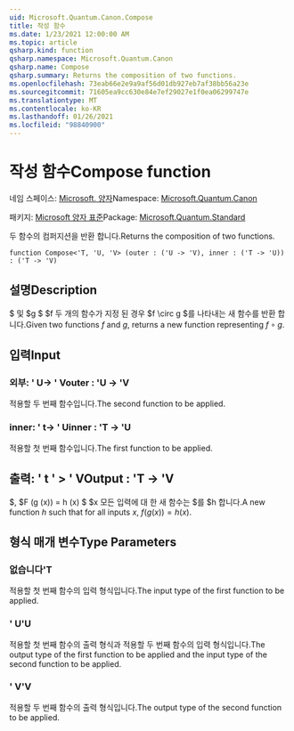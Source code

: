 ```yaml
---
uid: Microsoft.Quantum.Canon.Compose
title: 작성 함수
ms.date: 1/23/2021 12:00:00 AM
ms.topic: article
qsharp.kind: function
qsharp.namespace: Microsoft.Quantum.Canon
qsharp.name: Compose
qsharp.summary: Returns the composition of two functions.
ms.openlocfilehash: 73eab66e2e9a9af56d01db927eb7af38bb56a23e
ms.sourcegitcommit: 71605ea9cc630e84e7ef29027e1f0ea06299747e
ms.translationtype: MT
ms.contentlocale: ko-KR
ms.lasthandoff: 01/26/2021
ms.locfileid: "98840900"
---
```

# <a name="compose-function"></a><span data-ttu-id="8bcee-102">작성 함수</span><span class="sxs-lookup"><span data-stu-id="8bcee-102">Compose function</span></span>

<span data-ttu-id="8bcee-103">네임 스페이스: [Microsoft. 양자](xref:Microsoft.Quantum.Canon)</span><span class="sxs-lookup"><span data-stu-id="8bcee-103">Namespace: [Microsoft.Quantum.Canon](xref:Microsoft.Quantum.Canon)</span></span>

<span data-ttu-id="8bcee-104">패키지: [Microsoft 양자 표준](https://nuget.org/packages/Microsoft.Quantum.Standard)</span><span class="sxs-lookup"><span data-stu-id="8bcee-104">Package: [Microsoft.Quantum.Standard](https://nuget.org/packages/Microsoft.Quantum.Standard)</span></span>


<span data-ttu-id="8bcee-105">두 함수의 컴퍼지션을 반환 합니다.</span><span class="sxs-lookup"><span data-stu-id="8bcee-105">Returns the composition of two functions.</span></span>

```qsharp
function Compose<'T, 'U, 'V> (outer : ('U -> 'V), inner : ('T -> 'U)) : ('T -> 'V)
```


## <a name="description"></a><span data-ttu-id="8bcee-106">설명</span><span class="sxs-lookup"><span data-stu-id="8bcee-106">Description</span></span>

<span data-ttu-id="8bcee-107">$ 및 $g $ $f 두 개의 함수가 지정 된 경우 $f \circ g $를 나타내는 새 함수를 반환 합니다.</span><span class="sxs-lookup"><span data-stu-id="8bcee-107">Given two functions $f$ and $g$, returns a new function representing $f \circ g$.</span></span>

## <a name="input"></a><span data-ttu-id="8bcee-108">입력</span><span class="sxs-lookup"><span data-stu-id="8bcee-108">Input</span></span>

### <a name="outer--u---v"></a><span data-ttu-id="8bcee-109">외부: ' U-> ' V</span><span class="sxs-lookup"><span data-stu-id="8bcee-109">outer : 'U -> 'V</span></span>

<span data-ttu-id="8bcee-110">적용할 두 번째 함수입니다.</span><span class="sxs-lookup"><span data-stu-id="8bcee-110">The second function to be applied.</span></span>


### <a name="inner--t---u"></a><span data-ttu-id="8bcee-111">inner: ' t-> ' U</span><span class="sxs-lookup"><span data-stu-id="8bcee-111">inner : 'T -> 'U</span></span>

<span data-ttu-id="8bcee-112">적용할 첫 번째 함수입니다.</span><span class="sxs-lookup"><span data-stu-id="8bcee-112">The first function to be applied.</span></span>



## <a name="output--t---v"></a><span data-ttu-id="8bcee-113">출력: ' t ' > ' V</span><span class="sxs-lookup"><span data-stu-id="8bcee-113">Output : 'T -> 'V</span></span>

<span data-ttu-id="8bcee-114">$, $F (g (x)) = h (x) $ $x 모든 입력에 대 한 새 함수는 $를 $h 합니다.</span><span class="sxs-lookup"><span data-stu-id="8bcee-114">A new function $h$ such that for all inputs $x$, $f(g(x)) = h(x)$.</span></span>

## <a name="type-parameters"></a><span data-ttu-id="8bcee-115">형식 매개 변수</span><span class="sxs-lookup"><span data-stu-id="8bcee-115">Type Parameters</span></span>

### <a name="t"></a><span data-ttu-id="8bcee-116">없습니다</span><span class="sxs-lookup"><span data-stu-id="8bcee-116">'T</span></span>

<span data-ttu-id="8bcee-117">적용할 첫 번째 함수의 입력 형식입니다.</span><span class="sxs-lookup"><span data-stu-id="8bcee-117">The input type of the first function to be applied.</span></span>
### <a name="u"></a><span data-ttu-id="8bcee-118">' U</span><span class="sxs-lookup"><span data-stu-id="8bcee-118">'U</span></span>

<span data-ttu-id="8bcee-119">적용할 첫 번째 함수의 출력 형식과 적용할 두 번째 함수의 입력 형식입니다.</span><span class="sxs-lookup"><span data-stu-id="8bcee-119">The output type of the first function to be applied and the input type of the second function to be applied.</span></span>
### <a name="v"></a><span data-ttu-id="8bcee-120">' V</span><span class="sxs-lookup"><span data-stu-id="8bcee-120">'V</span></span>

<span data-ttu-id="8bcee-121">적용할 두 번째 함수의 출력 형식입니다.</span><span class="sxs-lookup"><span data-stu-id="8bcee-121">The output type of the second function to be applied.</span></span>